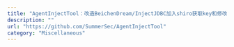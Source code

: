 ```yaml
---
title: "AgentInjectTool：改造BeichenDream/InjectJDBC加入shiro获取key和修改key功能"
description: ""
url: "https://github.com/SummerSec/AgentInjectTool"
category: "Miscellaneous"
---
```

